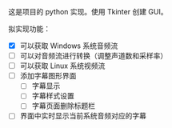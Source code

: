 这是项目的 python 实现。使用 Tkinter 创建 GUI。

拟实现功能：

- [x] 可以获取 Windows 系统音频流
- [ ] 可以对音频流进行转换（调整声道数和采样率）
- [ ] 可以获取 Linux 系统视频流
- [ ] 添加字幕图形界面
  - [ ] 字幕显示
  - [ ] 字幕样式设置
  - [ ] 字幕页面删除标题栏
- [ ] 界面中实时显示当前系统音频对应的字幕
